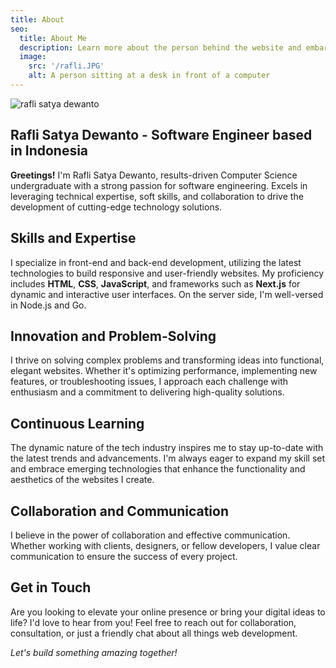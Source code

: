 ```yaml
---
title: About
seo:
  title: About Me
  description: Learn more about the person behind the website and embark on a journey of inspiration and shared experiences.
  image:
    src: '/rafli.JPG'
    alt: A person sitting at a desk in front of a computer
---
```


<div class="grid place-items-center">
  <img loading="lazy" class="rounded-3xl max-w-[20rem]" src="/rafli.JPG" alt="rafli satya dewanto" />
</div>

## Rafli Satya Dewanto - Software Engineer based in Indonesia

**Greetings!** I'm Rafli Satya Dewanto, results-driven Computer Science undergraduate with a strong passion for software engineering. Excels in leveraging technical expertise, soft skills, and collaboration to drive the development of cutting-edge technology solutions.

## Skills and Expertise

I specialize in front-end and back-end development, utilizing the latest technologies to build responsive and user-friendly websites. My proficiency includes **HTML**, **CSS**, **JavaScript**, and frameworks such as **Next.js** for dynamic and interactive user interfaces. On the server side, I'm well-versed in Node.js and Go.

## Innovation and Problem-Solving

I thrive on solving complex problems and transforming ideas into functional, elegant websites. Whether it's optimizing performance, implementing new features, or troubleshooting issues, I approach each challenge with enthusiasm and a commitment to delivering high-quality solutions.

## Continuous Learning

The dynamic nature of the tech industry inspires me to stay up-to-date with the latest trends and advancements. I'm always eager to expand my skill set and embrace emerging technologies that enhance the functionality and aesthetics of the websites I create.

## Collaboration and Communication

I believe in the power of collaboration and effective communication. Whether working with clients, designers, or fellow developers, I value clear communication to ensure the success of every project.

## Get in Touch

Are you looking to elevate your online presence or bring your digital ideas to life? I'd love to hear from you! Feel free to reach out for collaboration, consultation, or just a friendly chat about all things web development.

_Let's build something amazing together!_
